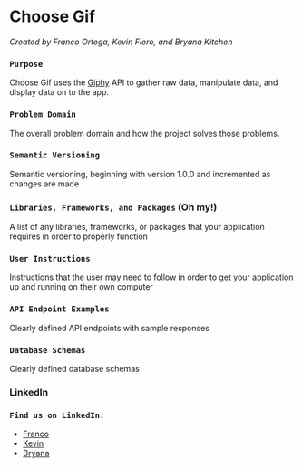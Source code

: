 # Choose Gif

_Created by Franco Ortega, Kevin Fiero, and Bryana Kitchen_

### `Purpose`

Choose Gif uses the [Giphy](http://giphy.com) API to gather raw data, manipulate data, and display data on to the app.

### `Problem Domain`

The overall problem domain and how the project solves those problems.

### `Semantic Versioning`

Semantic versioning, beginning with version 1.0.0 and incremented as changes are made

### `Libraries, Frameworks, and Packages` (Oh my!)

A list of any libraries, frameworks, or packages that your application requires in order to properly function

### `User Instructions`

Instructions that the user may need to follow in order to get your application up and running on their own computer

### `API Endpoint Examples`

Clearly defined API endpoints with sample responses

### `Database Schemas`

Clearly defined database schemas

### LinkedIn

### `Find us on LinkedIn:`
- [Franco](https://www.linkedin.com/in/francoortega)
- [Kevin](https://www.linkedin.com/in/kevinfiero)
- [Bryana](https://www.linkedin.com/in/bryanakitchen)
